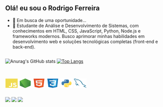 ## Olá! eu sou o Rodrigo Ferreira

- 🔭 Em busca de uma oportunidade...
- 🌱 Estudante de Análise e Desenvolvimento de Sistemas, com conhecimentos em HTML, CSS, JavaScript, Python, Node.js e frameworks modernos. Busco aprimorar minhas habilidades em desenvolvimento web e soluções tecnológicas completas (front-end e back-end).

##

![Anurag's GitHub stats](https://github-readme-stats.vercel.app/api?username=rdigodx&show_icons=true&theme=dark)
[![Top Langs](https://github-readme-stats.vercel.app/api/top-langs/?username=rdigodx&layout=donut&theme=dark)](https://github.com/rdigodx/github-readme-stats)


##


<div style="display: inline_block"><br>
  <img align="center" alt="Rodr-Js" height="30" width="40" src="https://raw.githubusercontent.com/devicons/devicon/master/icons/javascript/javascript-plain.svg">
  <img align="center" alt="Rodr-Node" height="30" width="40" src="https://raw.githubusercontent.com/devicons/devicon/master/icons/nodejs/nodejs-original.svg">
  <img align="center" alt="Rodr-HTML" height="30" width="40" src="https://raw.githubusercontent.com/devicons/devicon/master/icons/html5/html5-original.svg">
  <img align="center" alt="Rodr-CSS" height="30" width="40" src="https://raw.githubusercontent.com/devicons/devicon/master/icons/css3/css3-original.svg">
  <img align="center" alt="Rodr-Python" height="30" width="40" src="https://raw.githubusercontent.com/devicons/devicon/master/icons/python/python-original.svg">
  <img align="center" alt="Rodr-MYSQL" height="30" width="40" src="https://raw.githubusercontent.com/devicons/devicon/master/icons/mysql/mysql-original.svg">
</div>

##

<div> 
 <a href="https://discord.gg/RpcrM2Vj" target="_blank"><img src="https://img.shields.io/badge/Discord-7289DA?style=for-the-badge&logo=discord&logoColor=white" target="_blank"></a> 
  <a href = "rodrigodigo11032005@gmail.com"><img src="https://img.shields.io/badge/-Gmail-%23333?style=for-the-badge&logo=gmail&logoColor=white" target="_blank"></a>
  <a href="www.linkedin.com/in/rodrigo-ferreira-1757562b6" target="_blank"><img src="https://img.shields.io/badge/-LinkedIn-%230077B5?style=for-the-badge&logo=linkedin&logoColor=white" 
   target="_blank"></a> 
  
</div>
